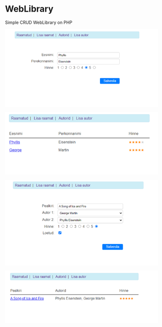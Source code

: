 # WebLibrary
Simple CRUD WebLibrary on PHP

![](ImagesForReadMe\Library_Author.png)

![](ImagesForReadMe\Library_Authors.png)

![](ImagesForReadMe\Library_Book.png)

![](ImagesForReadMe\Library_Books.png)